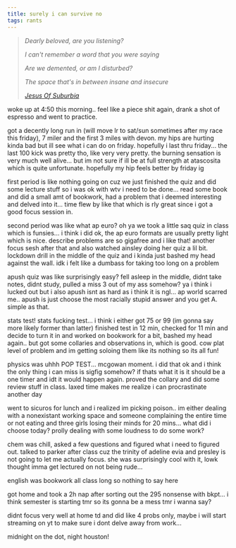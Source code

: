 ```yaml
---
title: surely i can survive no
tags: rants
---
```


> *Dearly beloved, are you listening?*
>
> *I can't remember a word that you were saying*
>
> *Are we demented, or am I disturbed?*
>
> *The space that's in between insane and insecure*
>
> *<cite>[Jesus Of Suburbia](https://open.spotify.com/track/58KPPL1AdLHMvR2O2PZejr?si=ca3c76dc658c43b2)</cite>*

woke up at 4:50 this morning.. feel like a piece shit again, drank a shot of espresso and went to practice. 

got a decently long run in (will move lr to sat/sun sometimes after my race this friday), 7 miler and the first 3 miles with devon. my hips are hurting kinda bad but ill see what i can do on friday. hopefully i last thru friday... the last 100 kick was pretty tho, like very very pretty. the burning sensation is very much well alive... but im not sure if ill be at full strength at atascosita which is quite unfortunate. hopefully my hip feels better by friday ig

first period is like nothing going on cuz we just finished the quiz and did some lecture stuff so i was ok with wtv i need to be done... read some book and did a small amt of bookwork, had a problem that i deemed interesting and delved into it... time flew by like that which is rly great since i got a good focus session in.

second period was like what ap euro? oh ya we took a little saq quiz in class which is funsies... i think i did ok, the ap euro formats are usually pretty light which is nice. describe problems are so gigafree and i like that! another focus sesh after that and also watched ainsley doing her quiz a lil bit. lockdown drill in the middle of the quiz and i kinda just bashed my head against the wall. idk i felt like a dumbass for taking too long on a problem

apush quiz was like surprisingly easy? fell asleep in the middle, didnt take notes, didnt study, pulled a miss 3 out of my ass somehow? ya i think i lucked out but i also apush isnt as hard as i think it is ngl... ap world scarred me.. apush is just choose the most racially stupid answer and you get A. simple as that.

stats test! stats fucking test... i think i either got 75 or 99 (im gonna say more likely former than latter) finished test in 12 min, checked for 11 min and decide to turn it in and worked on bookwork for a bit, bashed my head again.. but got some collaries and observations in, which is good. cow plat level of problem and im getting soloing them like its nothing so its all fun!

physics was uhhh POP TEST... mcgowan moment. i did that ok and i think the only thing i can miss is sigfig somehow? if thats what it is it should be a one timer and idt it would happen again. proved the collary and did some review stuff in class. laxed time makes me realize i can procrastinate another day 

went to sicuros for lunch and i realized im picking poison.. im either dealing with a nonexistant working space and someone complaining the entire time or not eating and three girls losing their minds for 20 mins... what did i choose today? prolly dealing with some loudness to do some work? 

chem was chill, asked a few questions and figured what i need to figured out. talked to parker after class cuz the trinity of adeline evia and presley is not going to let me actually focus. she was surprisingly cool with it, lowk thought imma get lectured on not being rude...

english was bookwork all class long so nothing to say here

got home and took a 2h nap after sorting out the 295 nonsense with bkpt... i think semester is starting tmr so its gonna be a mess tmr i wanna say?

didnt focus very well at home td and did like 4 probs only, maybe i will start streaming on yt to make sure i dont delve away from work...

midnight on the dot, night houston!
